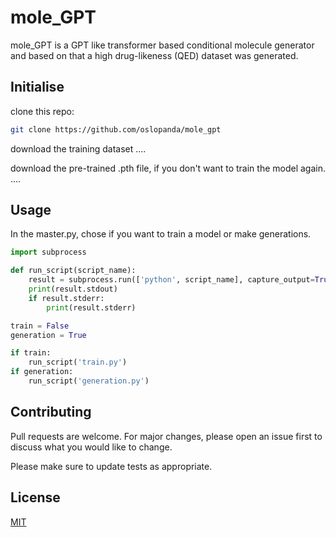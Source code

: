 # mole_GPT

mole_GPT is a GPT like transformer based conditional molecule generator and based on that a high drug-likeness (QED) dataset was generated.

## Initialise

clone this repo:

```bash
git clone https://github.com/oslopanda/mole_gpt
```
download the training dataset
....

download the pre-trained .pth file, if you don't want to train the model again.
....

## Usage
In the master.py, chose if you want to train a model or make generations.
```python
import subprocess

def run_script(script_name):
    result = subprocess.run(['python', script_name], capture_output=True, text=True)
    print(result.stdout)
    if result.stderr:
        print(result.stderr)

train = False
generation = True

if train:
    run_script('train.py')
if generation:
    run_script('generation.py')
```

## Contributing

Pull requests are welcome. For major changes, please open an issue first
to discuss what you would like to change.

Please make sure to update tests as appropriate.

## License

[MIT](https://choosealicense.com/licenses/mit/)